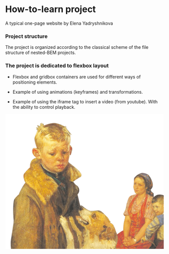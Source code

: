 # How-to-learn project
A typical one-page website by Elena Yadryshnikova

### Project structure
The project is organized according to the classical scheme of the file structure of nested-BEM projects.

### The project is dedicated to flexbox layout

* Flexbox and gridbox containers are used for different ways of positioning elements.

* Example of using animations (keyframes) and transformations.

* Example of using the iframe tag to insert a video (from youtube). With the ability to control playback.

![Project image](https://github.com/ELNDRY/how-to-learn/raw/main/images/two_again.png)

